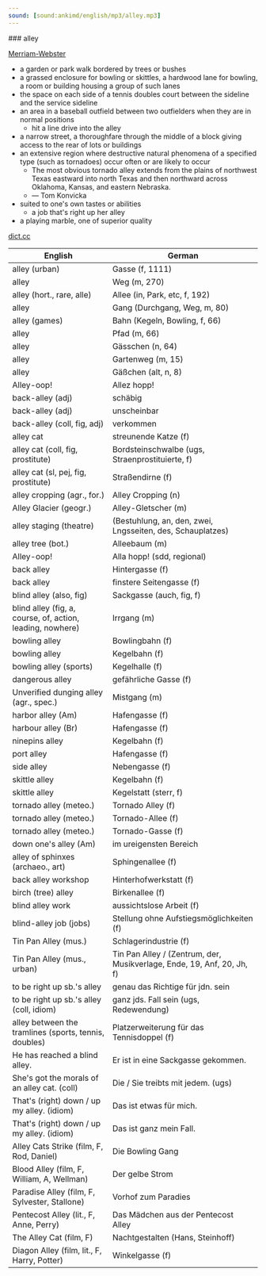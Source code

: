 ```yaml
---
sound: [sound:ankimd/english/mp3/alley.mp3]
---
```


\### alley

[Merriam-Webster](https://www.merriam-webster.com/dictionary/alley)

- a garden or park walk bordered by trees or bushes
- a grassed enclosure for bowling or skittles, a hardwood lane for bowling, a room or building housing a group of such lanes
- the space on each side of a tennis doubles court between the sideline and the service sideline
- an area in a baseball outfield between two outfielders when they are in normal positions
    - hit a line drive into the alley
- a narrow street, a thoroughfare through the middle of a block giving access to the rear of lots or buildings
- an extensive region where destructive natural phenomena of a specified type (such as tornadoes) occur often or are likely to occur
    - The most obvious tornado alley extends from the plains of northwest Texas eastward into north Texas and then northward across Oklahoma, Kansas, and eastern Nebraska.
    - — Tom Konvicka
- suited to one's own tastes or abilities
    - a job that's right up her alley
- a playing marble, one of superior quality

[dict.cc](https://www.dict.cc/alley)

| English        | German       |
| -------------- | ------------ |
| alley (urban) | Gasse (f, 1111) |
| alley | Weg (m, 270) |
| alley (hort., rare, alle) | Allee (in, Park, etc, f, 192) |
| alley | Gang (Durchgang, Weg, m, 80) |
| alley (games) | Bahn (Kegeln, Bowling, f, 66) |
| alley | Pfad (m, 66) |
| alley | Gässchen (n, 64) |
| alley | Gartenweg (m, 15) |
| alley | Gäßchen (alt, n, 8) |
| Alley-oop! | Allez hopp! |
| back-alley (adj) | schäbig |
| back-alley (adj) | unscheinbar |
| back-alley (coll, fig, adj) | verkommen |
| alley cat | streunende Katze (f) |
| alley cat (coll, fig, prostitute) | Bordsteinschwalbe (ugs, Straenprostituierte, f) |
| alley cat (sl, pej, fig, prostitute) | Straßendirne (f) |
| alley cropping (agr., for.) | Alley Cropping (n) |
| Alley Glacier (geogr.) | Alley-Gletscher (m) |
| alley staging (theatre) |  (Bestuhlung, an, den, zwei, Lngsseiten, des, Schauplatzes) |
| alley tree (bot.) | Alleebaum (m) |
| Alley-oop! | Alla hopp! (sdd, regional) |
| back alley | Hintergasse (f) |
| back alley | finstere Seitengasse (f) |
| blind alley (also, fig) | Sackgasse (auch, fig, f) |
| blind alley (fig, a, course, of, action, leading, nowhere) | Irrgang (m) |
| bowling alley | Bowlingbahn (f) |
| bowling alley | Kegelbahn (f) |
| bowling alley (sports) | Kegelhalle (f) |
| dangerous alley | gefährliche Gasse (f) |
| Unverified dunging alley (agr., spec.) | Mistgang (m) |
| harbor alley (Am) | Hafengasse (f) |
| harbour alley (Br) | Hafengasse (f) |
| ninepins alley | Kegelbahn (f) |
| port alley | Hafengasse (f) |
| side alley | Nebengasse (f) |
| skittle alley | Kegelbahn (f) |
| skittle alley | Kegelstatt (sterr, f) |
| tornado alley (meteo.) | Tornado Alley (f) |
| tornado alley (meteo.) | Tornado-Allee (f) |
| tornado alley (meteo.) | Tornado-Gasse (f) |
| down one's alley (Am) | im ureigensten Bereich |
| alley of sphinxes (archaeo., art) | Sphingenallee (f) |
| back alley workshop | Hinterhofwerkstatt (f) |
| birch (tree) alley | Birkenallee (f) |
| blind alley work | aussichtslose Arbeit (f) |
| blind-alley job (jobs) | Stellung ohne Aufstiegsmöglichkeiten (f) |
| Tin Pan Alley (mus.) | Schlagerindustrie (f) |
| Tin Pan Alley (mus., urban) | Tin Pan Alley / (Zentrum, der, Musikverlage, Ende, 19, Anf, 20, Jh, f) |
| to be right up sb.'s alley | genau das Richtige für jdn. sein |
| to be right up sb.'s alley (coll, idiom) | ganz jds. Fall sein (ugs, Redewendung) |
| alley between the tramlines (sports, tennis, doubles) | Platzerweiterung für das Tennisdoppel (f) |
| He has reached a blind alley. | Er ist in eine Sackgasse gekommen. |
| She's got the morals of an alley cat. (coll) | Die / Sie treibts mit jedem. (ugs) |
| That's (right) down / up my alley. (idiom) | Das ist etwas für mich. |
| That's (right) down / up my alley. (idiom) | Das ist ganz mein Fall. |
| Alley Cats Strike (film, F, Rod, Daniel) | Die Bowling Gang |
| Blood Alley (film, F, William, A, Wellman) | Der gelbe Strom |
| Paradise Alley (film, F, Sylvester, Stallone) | Vorhof zum Paradies |
| Pentecost Alley (lit., F, Anne, Perry) | Das Mädchen aus der Pentecost Alley |
| The Alley Cat (film, F) | Nachtgestalten (Hans, Steinhoff) |
| Diagon Alley (film, lit., F, Harry, Potter) | Winkelgasse (f) |
